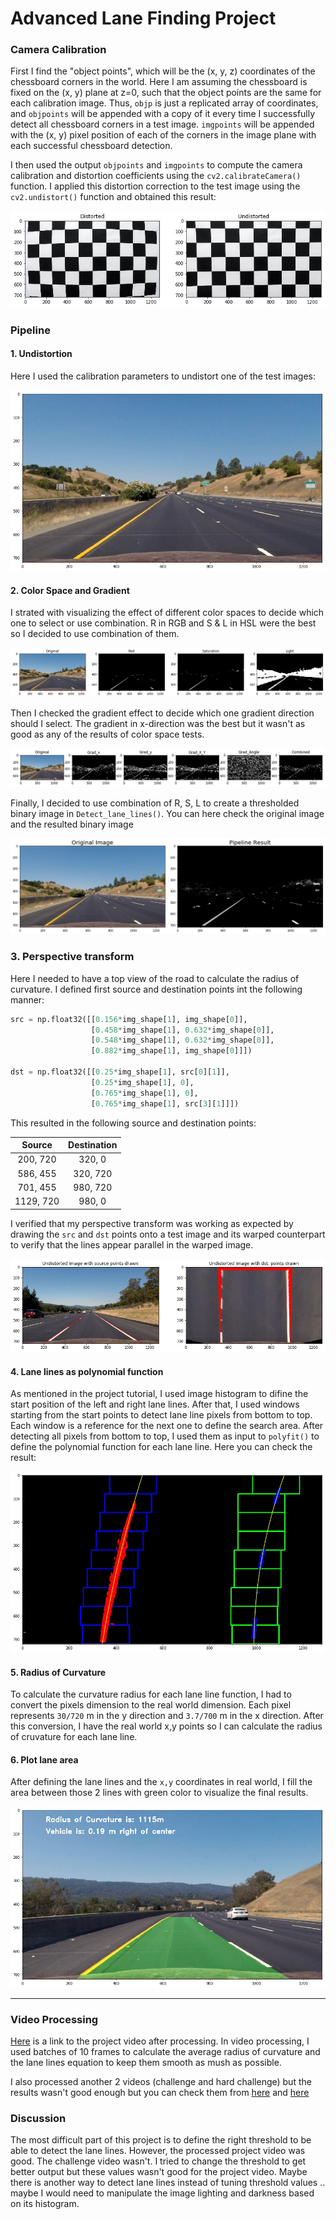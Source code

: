 # Advanced Lane Finding Project

[//]: # (Image References)

[image1]: ./output_images/Distorted_Undistorted.jpg "Undistorted"
[image2]: ./output_images/Undistorted_image.jpg "Road Transformed"
[image3]: ./output_images/Pipeline_result.jpg "Binary Example"
[image4]: ./output_images/Perspective_Transform.jpg "Warp Example"
[image5]: ./output_images/lane_lines.jpg "Fit Visual"
[image6]: ./output_images/Road_Curvature.jpg "Output"
[video1]: ./project_video.mp4 "Video"
[image7]: ./output_images/Color_Space.jpg "Color Space"
[image8]: ./output_images/Grad.jpg "Gradient"

### Camera Calibration

First I find the "object points", which will be the (x, y, z) coordinates of the chessboard corners in the world. Here I am assuming the chessboard is fixed on the (x, y) plane at z=0, such that the object points are the same for each calibration image.  Thus, `objp` is just a replicated array of coordinates, and `objpoints` will be appended with a copy of it every time I successfully detect all chessboard corners in a test image.  `imgpoints` will be appended with the (x, y) pixel position of each of the corners in the image plane with each successful chessboard detection.  

I then used the output `objpoints` and `imgpoints` to compute the camera calibration and distortion coefficients using the `cv2.calibrateCamera()` function.  I applied this distortion correction to the test image using the `cv2.undistort()` function and obtained this result: 

![alt text][image1]

### Pipeline

#### 1. Undistortion

Here I used the calibration parameters to undistort one of the test images:

![alt text][image2]

#### 2. Color Space and Gradient

I strated with visualizing the effect of different color spaces to decide which one to select or use combination. R in RGB and S & L in HSL were the best so I decided to use combination of them.

![alt text][image7]

Then I checked the gradient effect to decide which one gradient direction should I select. The gradient in x-direction was the best but it wasn't as good as any of the results of color space tests. 

![alt text][image8]

Finally, I decided to use combination of R, S, L to create a thresholded binary image in `Detect_lane_lines()`. You can here check the original image and the resulted binary image

![alt text][image3]

### 3. Perspective transform

Here I needed to have a top view of the road to calculate the radius of curvature. I defined first source and destination points int the following manner:
                  
```python
src = np.float32([[0.156*img_shape[1], img_shape[0]],
                  [0.458*img_shape[1], 0.632*img_shape[0]],
                  [0.548*img_shape[1], 0.632*img_shape[0]],
                  [0.882*img_shape[1], img_shape[0]]])
                  
dst = np.float32([[0.25*img_shape[1], src[0][1]], 
                  [0.25*img_shape[1], 0], 
                  [0.765*img_shape[1], 0], 
                  [0.765*img_shape[1], src[3][1]]])
```

This resulted in the following source and destination points:

| Source        | Destination   | 
|:-------------:|:-------------:| 
| 200, 720      | 320, 0        | 
| 586, 455      | 320, 720      |
| 701, 455      | 980, 720      |
| 1129, 720     | 980, 0        |

I verified that my perspective transform was working as expected by drawing the `src` and `dst` points onto a test image and its warped counterpart to verify that the lines appear parallel in the warped image.

![alt text][image4]

#### 4. Lane lines as polynomial function

As mentioned in the project tutorial, I used image histogram to difine the start position of the left and right lane lines. After that, I used windows starting from the start points to detect lane line pixels from bottom to top. Each window is a reference for the next one to define the search area. After detecting all pixels from bottom to top, I used them as input to `polyfit()` to define the polynomial function for each lane line. Here you can check the result:

![alt text][image5]

#### 5. Radius of Curvature

To calculate the curvature radius for each lane line function, I had to convert the pixels dimension to the real world dimension. Each pixel represents `30/720` m in the y direction and `3.7/700` m in the x direction. After this conversion, I have the real world x,y points so I can calculate the radius of cruvature for each lane line.

#### 6. Plot lane area

After defining the lane lines and the `x,y` coordinates in real world, I fill the area between those 2 lines with green color to visualize the final results.

![alt text][image6]

---

### Video Processing

[Here](./project_video_output.mp4) is a link to the project video after processing. In video processing, I used batches of 10 frames to calculate the average radius of curvature and the lane lines equation to keep them smooth as mush as possible.

I also processed another 2 videos (challenge and hard challenge) but the results wasn't good enough but you can check them from [here](./challenge_video_output.mp4) and [here](./harder_challenge_video_output.mp4) 


### Discussion

The most difficult part of this project is to define the right threshold to be able to detect the lane lines. However, the processed project video was good. The challenge video wasn't. I tried to change the threshold to get better output but these values wasn't good for the project video.
Maybe there is another way to detect lane lines instead of tuning threshold values .. maybe I would need to manipulate the image lighting and darkness based on its histogram.
